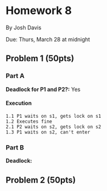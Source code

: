 Homework 8
==========

By Josh Davis

Due: Thurs, March 28 at midnight

## Problem 1 (50pts)

### Part A

**Deadlock for P1 and P2?:** Yes

#### Execution
    
    1.1 P1 waits on s1, gets lock on s1
    1.2 Executes fine
    2.1 P2 waits on s2, gets lock on s2
    1.3 P1 waits on s2, can't enter

### Part B

**Deadlock:** 

## Problem 2 (50pts)

